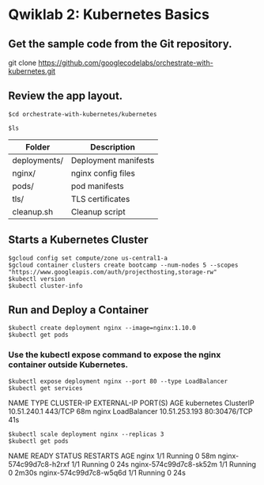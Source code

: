# Qwiklab 2: Kubernetes Basics

## Get the sample code from the Git repository.
git clone https://github.com/googlecodelabs/orchestrate-with-kubernetes.git

## Review the app layout.
```
$cd orchestrate-with-kubernetes/kubernetes
```
```
$ls
```
| Folder |Description |
| --- | ----------- |
| deployments/   |Deployment manifests       |
| nginx/   | nginx config files       |
| pods/  | pod manifests       |
| tls/   | TLS certificates      |
| cleanup.sh   | Cleanup script       |



## Starts a Kubernetes Cluster
```
$gcloud config set compute/zone us-central1-a
$gcloud container clusters create bootcamp --num-nodes 5 --scopes "https://www.googleapis.com/auth/projecthosting,storage-rw"
$kubectl version
$kubectl cluster-info
```

## Run and Deploy a Container
```
$kubectl create deployment nginx --image=nginx:1.10.0
$kubectl get pods
```

### Use the kubectl expose command to expose the nginx container outside Kubernetes.
```
$kubectl expose deployment nginx --port 80 --type LoadBalancer
$kubectl get services 
```
NAME         TYPE           CLUSTER-IP      EXTERNAL-IP   PORT(S)        AGE
kubernetes   ClusterIP      10.51.240.1     <none>        443/TCP        68m
nginx        LoadBalancer   10.51.253.193   <pending>     80:30476/TCP   41s <br>

```
$kubectl scale deployment nginx --replicas 3 
$kubectl get pods
```
NAME                     READY   STATUS    RESTARTS   AGE
nginx                    1/1     Running   0          58m
nginx-574c99d7c8-h2rxf   1/1     Running   0          24s
nginx-574c99d7c8-sk52m   1/1     Running   0          2m30s
nginx-574c99d7c8-w5q6d   1/1     Running   0          24s
